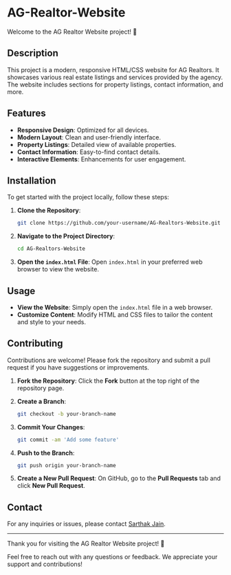 # AG-Realtor-Website

Welcome to the AG Realtor Website project! 🎉

## Description
This project is a modern, responsive HTML/CSS website for AG Realtors. It showcases various real estate listings and services provided by the agency. The website includes sections for property listings, contact information, and more.

## Features
- **Responsive Design**: Optimized for all devices.
- **Modern Layout**: Clean and user-friendly interface.
- **Property Listings**: Detailed view of available properties.
- **Contact Information**: Easy-to-find contact details.
- **Interactive Elements**: Enhancements for user engagement.

## Installation
To get started with the project locally, follow these steps:

1. **Clone the Repository**:
   ```bash
   git clone https://github.com/your-username/AG-Realtors-Website.git
   ```

2. **Navigate to the Project Directory**:
   ```bash
   cd AG-Realtors-Website
   ```

3. **Open the `index.html` File**:
   Open `index.html` in your preferred web browser to view the website.

## Usage
- **View the Website**: Simply open the `index.html` file in a web browser.
- **Customize Content**: Modify HTML and CSS files to tailor the content and style to your needs.

## Contributing
Contributions are welcome! Please fork the repository and submit a pull request if you have suggestions or improvements.

1. **Fork the Repository**:
   Click the **Fork** button at the top right of the repository page.

2. **Create a Branch**:
   ```bash
   git checkout -b your-branch-name
   ```

3. **Commit Your Changes**:
   ```bash
   git commit -am 'Add some feature'
   ```

4. **Push to the Branch**:
   ```bash
   git push origin your-branch-name
   ```

5. **Create a New Pull Request**:
   On GitHub, go to the **Pull Requests** tab and click **New Pull Request**.

## Contact
For any inquiries or issues, please contact [Sarthak Jain](mail.sarthakjain@gmail.com).

---

Thank you for visiting the AG Realtor Website project! 🚀

Feel free to reach out with any questions or feedback. We appreciate your support and contributions!
